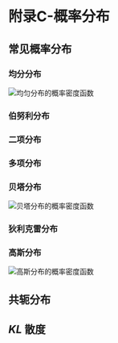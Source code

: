 # 附录C-概率分布

## 常见概率分布

### 均分分布

![均匀分布的概率密度函数](http://ofqm89vhw.bkt.clouddn.com/5a183c9ec4a9ecb2f84fd8b38411a821.png)

### 伯努利分布

### 二项分布

### 多项分布

### 贝塔分布

![贝塔分布的概率密度函数](http://ofqm89vhw.bkt.clouddn.com/5a3079784be495febfa9304ef2aa17f8.png)

### 狄利克雷分布

### 高斯分布

![高斯分布的概率密度函数](http://ofqm89vhw.bkt.clouddn.com/2d452a7a0140bed2719ae3246bc231e6.png)

## 共轭分布

## ${KL}$ 散度